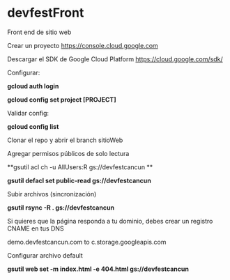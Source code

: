 
# devfestFront

Front end de sitio web



Crear un proyecto
https://console.cloud.google.com

Descargar el SDK de Google Cloud Platform
https://cloud.google.com/sdk/






Configurar:

**gcloud auth login**

**gcloud config set project [PROJECT]**






Validar config:

 **gcloud config list**


Clonar el repo y abrir el branch sitioWeb


Agregar permisos públicos de solo lectura

**gsutil acl ch -u AllUsers:R gs://devfestcancun **

**gsutil defacl set public-read gs://devfestcancun**


Subir archivos (sincronización)

**gsutil rsync -R . gs://devfestcancun**



Si quieres que la página responda a tu dominio, debes crear un registro CNAME en tus DNS

demo.devfestcancun.com to c.storage.googleapis.com 


Configurar archivo default

**gsutil web set -m index.html -e 404.html gs://devfestcancun**
